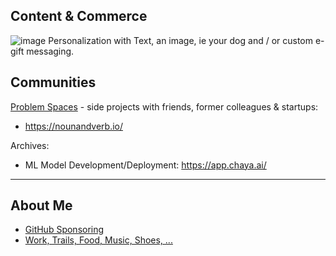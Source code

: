 ## Content & Commerce 
![image](https://user-images.githubusercontent.com/658791/209477987-20ccef0c-c9bf-4e02-8198-b8d8846325e8.png)
Personalization with Text, an image, ie your dog and / or custom e-gift messaging.


## Communities

[Problem Spaces](https://docs.google.com/document/d/1b36vcpRMI5aIp8N2j_cVvhiv8OwDRGDxPDr2bJzcCGA/edit?usp=sharing) - side projects with friends, former colleagues & startups:
* https://nounandverb.io/

Archives:
* ML Model Development/Deployment: https://app.chaya.ai/ 

---

## About Me

- [GitHub Sponsoring](https://github.com/ankumar?tab=sponsoring)
- [Work, Trails, Food, Music, Shoes, ...](https://github.com/ankumar/Fun-Stuff) 
 
<!--
**ankumar/ankumar** is a ✨ _special_ ✨ repository because its `README.md` (this file) appears on your GitHub profile.

Here are some ideas to get you started:

- 🔭 I’m currently working on ...
- 🌱 I’m currently learning ...
- 👯 I’m looking to collaborate on ...
- 🤔 I’m looking for help with ...
- 💬 Ask me about ...
- 📫 How to reach me: ...
- 😄 Pronouns: ...
- ⚡ Fun fact: ...
-->
